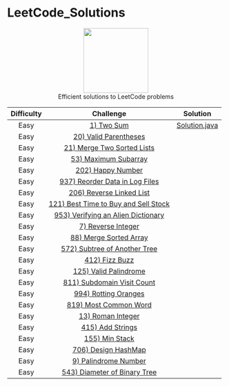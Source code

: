 # LeetCode_Solutions
<p align="center">
    <a href="https://www.hackerrank.com/XavierElon1">
        <img height=150 src="https://assets.leetcode.com/static_assets/public/images/LeetCode_Sharing.png">
    </a>
    <br>Efficient solutions to LeetCode problems
</p>


   Difficulty   |                                                 Challenge                                            |                                                            Solution                                          
|:---------------------:|:--------------------------------------------------------------------------------------------:|:------------------------------------------------------------------------------------------------------------:|
|      Easy     | [1) Two Sum](https://leetcode.com/problems/two-sum/)                                                 | [Solution.java](https://github.com/XavierElon1/LeetCode_Solutions/blob/master/Easy/1_Two_Sum)                |
|      Easy     | [20) Valid Parentheses](https://leetcode.com/problems/valid-parentheses/)                            |            |
|      Easy     | [21) Merge Two Sorted Lists](https://leetcode.com/problems/merge-two-sorted-lists/)                  |            |
|      Easy     | [53) Maximum Subarray](https://leetcode.com/problems/maximum-subarray/)                  |            |
|      Easy     | [202) Happy Number](https://leetcode.com/problems/happy-number/)                  |            |
|      Easy     | [937) Reorder Data in Log Files](https://leetcode.com/problems/reorder-data-in-log-files/)                  |            |
|      Easy     | [206) Reverse Linked List](https://leetcode.com/problems/reverse-linked-list/)                  |            |
|      Easy     | [121) Best Time to Buy and Sell Stock](https://leetcode.com/problems/best-time-to-buy-and-sell-stock/)                  |            |
|      Easy     | [953) Verifying an Alien Dictionary](https://leetcode.com/problems/verifying-an-alien-dictionary/)                  |            |
|      Easy     | [7) Reverse Integer](https://leetcode.com/problems/reverse-integer/)                  |            |
|      Easy     | [88) Merge Sorted Array](https://leetcode.com/problems/merge-sorted-array/)                  |            |
|      Easy     | [572) Subtree of Another Tree](https://leetcode.com/problems/subtree-of-another-tree/)                  |            |
|      Easy     | [412) Fizz Buzz](https://leetcode.com/problems/fizz-buzz/)                  |            |
|      Easy     | [125) Valid Palindrome](https://leetcode.com/problems/valid-palindrome/)                  |            |
|      Easy     | [811) Subdomain Visit Count](https://leetcode.com/problems/subdomain-visit-count/)                  |            |
|      Easy     | [994) Rotting Oranges](https://leetcode.com/problems/rotting-oranges/)                  |            |
|      Easy     | [819) Most Common Word](https://leetcode.com/problems/most-common-word/)                  |            |
|      Easy     | [13) Roman Integer](https://leetcode.com/problems/roman-to-integer/)                  |            |
|      Easy     | [415) Add Strings](https://leetcode.com/problems/add-strings/)                  |            |
|      Easy     | [155) Min Stack](https://leetcode.com/problems/min-stack/)                  |            |
|      Easy     | [706) Design HashMap](https://leetcode.com/problems/design-hashmap/)                  |            |
|      Easy     | [9) Palindrome Number](https://leetcode.com/problems/palindrome-number/)                  |            |
|      Easy     | [543) Diameter of Binary Tree](https://leetcode.com/problems/diameter-of-binary-tree/)                  |            |
